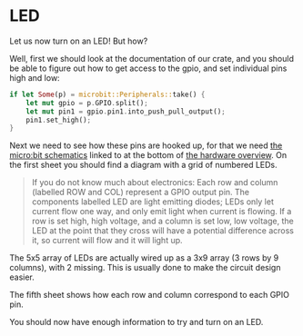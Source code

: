 # LED

Let us now turn on an LED! But how?

Well, first we should look at the documentation of our crate, 
and you should be able to figure out how to get access to the gpio,
and set individual pins high and low:

``` rust
if let Some(p) = microbit::Peripherals::take() {
    let mut gpio = p.GPIO.split();
    let mut pin1 = gpio.pin1.into_push_pull_output();
    pin1.set_high();
}
```

Next we need to see how these pins are hooked up,
for that we need [the micro:bit schematics][schematics] linked to at the bottom of [the hardware overview][hw].
On the first sheet you should find a diagram with a grid of numbered LEDs.

> If you do not know much about electronics:
> Each row and column (labelled ROW and COL) represent a GPIO output pin.
> The components labelled LED are light emitting diodes; 
> LEDs only let current flow one way, and only emit light when current is flowing.
> If a row is set high, high voltage, and a column is set low, low voltage,
> the LED at the point that they cross will have a potential difference across it,
> so current will flow and it will light up.

The 5x5 array of LEDs are actually wired up as a 3x9 array (3 rows by 9 columns), with 2 missing.
This is usually done to make the circuit design easier.

The fifth sheet shows how each row and column correspond to each GPIO pin.

[hw]: http://tech.microbit.org/hardware/
[schematics]: https://github.com/bbcmicrobit/hardware/blob/master/SCH_BBC-Microbit_V1.3B.pdf

You should now have enough information to try and turn on an LED.

